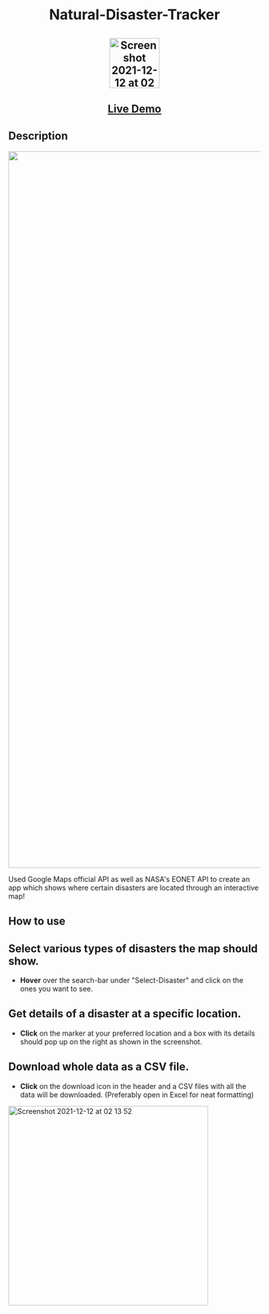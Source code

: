 <h1 align="center">Natural-Disaster-Tracker</h1>
<h2 align="center">
  <img width="100" alt="Screenshot 2021-12-12 at 02 20 20" src="https://user-images.githubusercontent.com/52991990/145704013-fca2e444-19d1-49a2-a0bd-8964da9a3c3b.png">

</h2>

<h2 align="center"><a  href="https://naturaldisaster-tracker.netlify.app/">Live Demo</a></h2>

## Description

<p align="center">
<img width="1433" alt="Screenshot 2021-12-12 at 01 52 36" src="https://user-images.githubusercontent.com/52991990/145703425-7dbcdffe-5c4a-4e2d-9fc3-ce4ceceec66a.png"></p>

Used Google Maps official API as well as NASA's EONET API to create an app which shows where certain disasters are located through an interactive map!

## How to use

## Select various types of disasters the map should show.

- **Hover** over the search-bar under "Select-Disaster" and click on the ones you want to see.

## Get details of a disaster at a specific location.

- **Click** on the marker at your preferred location and a box with its details should pop up on the right as shown in the screenshot.

## Download whole data as a CSV file.

- **Click** on the download icon in the header and a CSV files with all the data will be downloaded. (Preferably open in Excel for neat formatting)
<p align=""center>
  <img width="399" alt="Screenshot 2021-12-12 at 02 13 52" src="https://user-images.githubusercontent.com/52991990/145703848-5a66134d-14cd-4f64-93bb-470b071f899a.png">
  </p>
